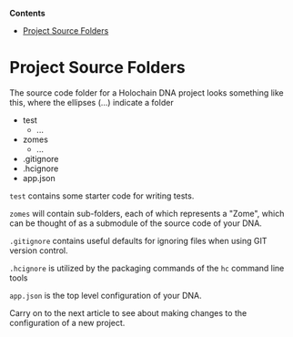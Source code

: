 <!-- START doctoc generated TOC please keep comment here to allow auto update -->
<!-- DON'T EDIT THIS SECTION, INSTEAD RE-RUN doctoc TO UPDATE -->
**Contents**

- [Project Source Folders](#project-source-folders)

<!-- END doctoc generated TOC please keep comment here to allow auto update -->

# Project Source Folders

The source code folder for a Holochain DNA project looks something like this, where the ellipses (...) indicate a folder
- test
    - ...
- zomes
    - ...
- .gitignore
- .hcignore
- app.json

`test` contains some starter code for writing tests.

`zomes` will contain sub-folders, each of which represents a "Zome", which can be thought of as a submodule of the source code of your DNA.

`.gitignore` contains useful defaults for ignoring files when using GIT version control.

`.hcignore` is utilized by the packaging commands of the `hc` command line tools

`app.json` is the top level configuration of your DNA.

Carry on to the next article to see about making changes to the configuration of a new project.

